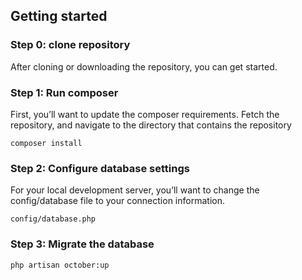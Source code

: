 ## Getting started

### Step 0: clone repository

After cloning or downloading the repository, you can get started.

### Step 1: Run composer

First, you’ll want to update the composer requirements. Fetch the repository, and navigate to the directory that contains the repository

`composer install`

### Step 2: Configure database settings

For your local development server, you’ll want to change the config/database file to your connection information.

`config/database.php`

### Step 3: Migrate the database

`php artisan october:up`
